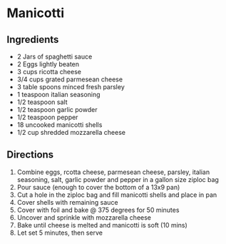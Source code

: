 # Manicotti
## Ingredients
- 2 Jars of spaghetti sauce
- 2 Eggs lightly beaten
- 3 cups ricotta cheese
- 3/4 cups grated parmesean cheese
- 3 table spoons minced fresh parsley
- 1 teaspoon italian seasoning
- 1/2 teaspoon salt
- 1/2 teaspoon garlic powder
- 1/2 teaspoon pepper
- 18 uncooked manicotti shells
- 1/2 cup shredded mozzarella cheese
## Directions
1. Combine eggs, rcotta cheese, parmesean cheese, parsley, italian seasoning, salt, garlic powder and pepper in a gallon size ziploc bag
2. Pour sauce (enough to cover the bottom of a 13x9 pan)
3. Cut a hole in the ziploc bag and fill manicotti shells and place in pan
4. Cover shells with remaining sauce
5. Cover with foil and bake @ 375 degrees for 50 minutes
6. Uncover and sprinkle with mozzarella cheese
7. Bake until cheese is melted and manicotti is soft (10 mins)
8. Let set 5 minutes, then serve